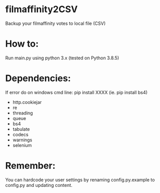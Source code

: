 # filmaffinity2CSV
Backup your filmaffinity votes to local file (CSV)

# How to:
Run main.py using python 3.x (tested on Python 3.8.5)

# Dependencies:
If error do on windows cmd line: pip install XXXX (ie. pip install bs4)

- http.cookiejar
- re
- threading
- queue
- bs4
- tabulate
- codecs
- warnings
- selenium

# Remember:
You can hardcode your user settings by renaming config.py.example to config.py and updating content.
